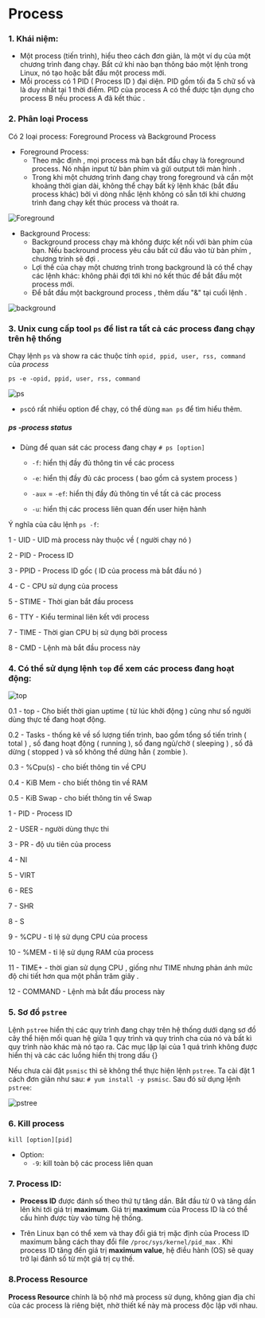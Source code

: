 # Process

### 1. Khái niệm:
- Một process (tiến trình), hiểu theo cách đơn giản, là một ví dụ của một chương trình đang chạy. Bất cứ khi nào bạn thông báo một lệnh trong Linux, nó tạo hoặc bắt đầu một process mới.
- Mỗi process có 1 PID ( Process ID ) đại diện. PID gồm tối đa 5 chữ số và là duy nhất tại 1 thời điểm. PID của process A có thể được tận dụng cho process B nếu process A đã kết thúc .

### 2. Phân loại Process
Có 2 loại process: Foreground Process và Background Process

- Foreground Process: 
  - Theo mặc định , mọi process mà bạn bắt đầu chạy là foreground process. Nó nhận input từ bàn phím và gửi output tới màn hình .
  - Trong khi một chương trình đang chạy trong foreground và cần một khoảng thời gian dài, không thể chạy bất kỳ lệnh khác (bắt đầu process khác) bởi vì dòng nhắc lệnh không có sẵn tới khi chương trình đang chạy kết thúc process và thoát ra.

![Foreground](https://f5-zpcloud.zdn.vn/601848281851091615/c0cf75392477ee29b766.jpg)

- Background Process:
  - Background process chạy mà không được kết nối với bàn phím của bạn. Nếu backround process yêu cầu bất cứ đầu vào từ bàn phím , chương trinh sẽ đợi .
  - Lợi thế của chạy một chương trình trong background là có thể chạy các lệnh khác: không phải đợi tới khi nó kết thúc để bắt đầu một process mới.
  - Để bắt đầu một background process , thêm dấu "&" tại cuối lệnh .

![background](https://f4-zpcloud.zdn.vn/325819106084869986/0a17dae4a1aa6bf432bb.jpg)

### 3. Unix cung cấp tool `ps` để list ra tất cả các process đang chạy trên hệ thống

Chạy lệnh `ps` và show ra các thuộc tính `opid, ppid, user, rss, command` của *process*

`ps -e -opid, ppid, user, rss, command`

![ps](https://f5-zpcloud.zdn.vn/6668488146178578372/c4949bb0f6e13cbf65f0.jpg)

- `ps`có rất nhiều option để chạy, có thể dùng `man ps` để tìm hiểu thêm.

##### ps -process status
- Dùng để quan sát các process đang chạy
`# ps [option]`
  - `-f`: hiển thị đầy đủ thông tin về các process

  - `-e`: hiển thị đầy đủ các process ( bao gồm cả system process )

  - `-aux` = `-ef`: hiển thị đầy đủ thông tin về tất cả các process

  - `-u`: hiển thị các process liên quan đến user hiện hành

Ý nghĩa của câu lệnh `ps -f`:

1 - UID - UID mà process này thuộc về ( người chạy nó )

2 - PID - Process ID

3 - PPID - Process ID gốc ( ID của process mà bắt đầu nó )

4 - C - CPU sử dụng của process

5 - STIME - Thời gian bắt đầu process

6 - TTY - Kiểu terminal liên kết với process

7 - TIME - Thời gian CPU bị sử dụng bởi process

8 - CMD - Lệnh mà bắt đầu process này

### 4. Có thể sử dụng lệnh `top` để xem các process đang hoạt động:

![top](https://f5-zpcloud.zdn.vn/1220129968725716177/6246137ab42b7e75273a.jpg)

0.1 - top - Cho biết thời gian uptime ( từ lúc khởi động ) cũng như số người dùng thực tế đang hoạt động.

0.2 - Tasks - thống kê về số lượng tiến trình, bao gồm tổng số tiến trình ( total ) , số đang hoạt động ( running ), số đang ngủ/chờ ( sleeping ) , số đã dừng ( stopped ) và số không thể dừng hẳn ( zombie ).

0.3 - %Cpu(s) - cho biết thông tin về CPU

0.4 - KiB Mem - cho biết thông tin về RAM

0.5 - KiB Swap - cho biết thông tin về Swap

1 - PID - Process ID

2 - USER - người dùng thực thi

3 - PR - độ ưu tiên của process

4 - NI

5 - VIRT

6 - RES

7 - SHR

8 - S

9 - %CPU - tỉ lệ sử dụng CPU của process

10 - %MEM - tỉ lệ sử dụng RAM của process

11 - TIME+ - thời gian sử dụng CPU , giống như TIME nhưng phản ánh mức độ chi tiết hơn qua một phần trăm giây .

12 - COMMAND - Lệnh mà bắt đầu process này

### 5. Sơ đồ `pstree`

Lệnh `pstree` hiển thị các quy trình đang chạy trên hệ thống dưới dạng sơ đồ cây thể hiện mối quan hệ giữa 1 quy trình và quy trình cha của nó và bất kì quy trình nào khác mà nó tạo ra. Các mục lặp lại của 1 quá trình không được hiển thị và các các luồng hiển thị trong dấu {}

Nếu chưa cài đặt `psmisc` thì sẽ không thể thực hiện lệnh `pstree`.
Ta cài đặt 1 cách đơn giản như sau:
`# yum install -y psmisc`. Sau đó sử dụng lệnh `pstree`:

![pstree](https://f4-zpcloud.zdn.vn/2452982866897346827/1c51a0bc6deda7b3fefc.jpg)

### 6. Kill process
`kill [option][pid]`
- Option: 
  - `-9`: kill toàn bộ các process liên quan

### 7. Process ID:
- **Process ID** được đánh số theo thứ tự tăng dần. Bắt đầu từ 0 và tăng dần lên khi tới giá trị **maximum**. Giá trị **maximum** của Process ID là có thể cấu hình được tùy vào từng hệ thống.

- Trên Linux bạn có thể xem và thay đổi giá trị mặc định của Process ID maximum bằng cách thay đổi file `/proc/sys/kernel/pid_max` . Khi process ID tăng đến giá trị **maximum value**, hệ điều hành (OS) sẽ quay trở lại đánh số từ một giá trị cụ thế.

### 8.Process Resource
**Process Resource** chính là bộ nhớ mà process sử dụng, không gian địa chỉ của các process là riêng biệt, nhờ thiết kế này mà process độc lập với nhau.

